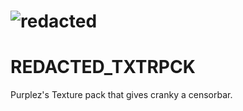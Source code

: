 # ![redacted](https://github.com/user-attachments/assets/2c6b4446-c8a3-4c4b-8ce8-96bb415e6c45)
# REDACTED_TXTRPCK
Purplez's Texture pack that gives cranky a censorbar.
